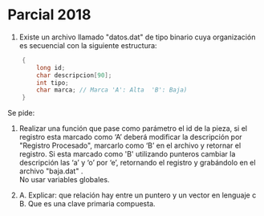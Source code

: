 # Parcial 2018
1) Existe un archivo llamado "datos.dat" de tipo binario cuya organización es secuencial con la siguiente estructura: 
```c
    {
        long id;
        char descripcion[90]; 
        int tipo;
        char marca; // Marca 'A': Alta  'B': Baja)
    }

```
Se pide:
1. Realizar una función que pase como parámetro el id de la pieza, si el registro esta marcado como ‘A’ deberá modificar la descripción por  "Registro Procesado", marcarlo como ‘B’ en el archivo y retornar el registro. Si esta marcado como 'B' utilizando punteros cambiar la descripción las ‘a’ y ‘o’ por ‘e’,   retornando el registro y grabándolo en el archivo "baja.dat" .     
 No usar variables globales.

2)  A. Explicar: que relación hay entre un puntero y un vector en lenguaje c
     B. Que es una clave primaria compuesta.
